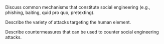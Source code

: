 Discuss common mechanisms that constitute social engineering (e.g., phishing, baiting, quid pro quo, pretexting).

Describe the variety of attacks targeting the human element.

Describe countermeasures that can be used to counter social engineering attacks.

